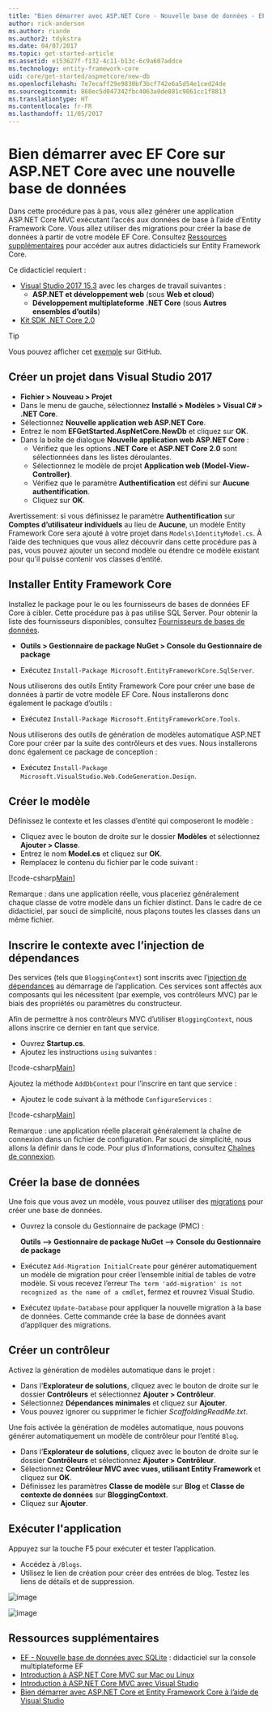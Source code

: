 ```yaml
---
title: "Bien démarrer avec ASP.NET Core - Nouvelle base de données - EF Core"
author: rick-anderson
ms.author: riande
ms.author2: tdykstra
ms.date: 04/07/2017
ms.topic: get-started-article
ms.assetid: e153627f-f132-4c11-b13c-6c9a607addce
ms.technology: entity-framework-core
uid: core/get-started/aspnetcore/new-db
ms.openlocfilehash: 7e7ecaff29e9830bf3bcf742e6a5d54e1ced24de
ms.sourcegitcommit: 860ec5d047342fbc4063a0de881c9861cc1f8813
ms.translationtype: HT
ms.contentlocale: fr-FR
ms.lasthandoff: 11/05/2017
---
```

# <a name="getting-started-with-ef-core-on-aspnet-core-with-a-new-database"></a>Bien démarrer avec EF Core sur ASP.NET Core avec une nouvelle base de données

Dans cette procédure pas à pas, vous allez générer une application ASP.NET Core MVC exécutant l’accès aux données de base à l’aide d’Entity Framework Core. Vous allez utiliser des migrations pour créer la base de données à partir de votre modèle EF Core. Consultez [Ressources supplémentaires](#additional-resources) pour accéder aux autres didacticiels sur Entity Framework Core.

Ce didacticiel requiert :
* [Visual Studio 2017 15.3](https://www.visualstudio.com/downloads/) avec les charges de travail suivantes :
  * **ASP.NET et développement web** (sous **Web et cloud**)
  * **Développement multiplateforme .NET Core** (sous **Autres ensembles d’outils**)
* [Kit SDK .NET Core 2.0](https://www.microsoft.com/net/download/core)

> [!TIP]  
> Vous pouvez afficher cet [exemple](https://github.com/aspnet/EntityFramework.Docs/tree/master/samples/core/GetStarted/AspNetCore/EFGetStarted.AspNetCore.NewDb) sur GitHub.

## <a name="create-a-new-project-in-visual-studio-2017"></a>Créer un projet dans Visual Studio 2017

* **Fichier > Nouveau > Projet**
* Dans le menu de gauche, sélectionnez **Installé > Modèles > Visual C# > .NET Core**.
* Sélectionnez **Nouvelle application web ASP.NET Core**.
* Entrez le nom **EFGetStarted.AspNetCore.NewDb** et cliquez sur **OK**.
* Dans la boîte de dialogue **Nouvelle application web ASP.NET Core** :
  * Vérifiez que les options **.NET Core** et **ASP.NET Core 2.0** sont sélectionnées dans les listes déroulantes.
  * Sélectionnez le modèle de projet **Application web (Model-View-Controller)**.
  * Vérifiez que le paramètre **Authentification** est défini sur **Aucune authentification**.
  * Cliquez sur **OK**.

Avertissement: si vous définissez le paramètre **Authentification** sur **Comptes d’utilisateur individuels** au lieu de **Aucune**, un modèle Entity Framework Core sera ajouté à votre projet dans `Models\IdentityModel.cs`. À l’aide des techniques que vous allez découvrir dans cette procédure pas à pas, vous pouvez ajouter un second modèle ou étendre ce modèle existant pour qu’il puisse contenir vos classes d’entité.

## <a name="install-entity-framework-core"></a>Installer Entity Framework Core

Installez le package pour le ou les fournisseurs de bases de données EF Core à cibler. Cette procédure pas à pas utilise SQL Server. Pour obtenir la liste des fournisseurs disponibles, consultez [Fournisseurs de bases de données](../../providers/index.md).

* **Outils > Gestionnaire de package NuGet > Console du Gestionnaire de package**

* Exécutez `Install-Package Microsoft.EntityFrameworkCore.SqlServer`.

Nous utiliserons des outils Entity Framework Core pour créer une base de données à partir de votre modèle EF Core. Nous installerons donc également le package d’outils :

* Exécutez `Install-Package Microsoft.EntityFrameworkCore.Tools`.

Nous utiliserons des outils de génération de modèles automatique ASP.NET Core pour créer par la suite des contrôleurs et des vues. Nous installerons donc également ce package de conception :

* Exécutez `Install-Package Microsoft.VisualStudio.Web.CodeGeneration.Design`.

## <a name="create-the-model"></a>Créer le modèle

Définissez le contexte et les classes d’entité qui composeront le modèle :

* Cliquez avec le bouton de droite sur le dossier **Modèles** et sélectionnez **Ajouter > Classe**.
* Entrez le nom **Model.cs** et cliquez sur **OK**.
* Remplacez le contenu du fichier par le code suivant :

 [!code-csharp[Main](../../../../samples/core/GetStarted/AspNetCore/EFGetStarted.AspNetCore.NewDb/Models/Model.cs)]

Remarque : dans une application réelle, vous placeriez généralement chaque classe de votre modèle dans un fichier distinct. Dans le cadre de ce didacticiel, par souci de simplicité, nous plaçons toutes les classes dans un même fichier.

## <a name="register-your-context-with-dependency-injection"></a>Inscrire le contexte avec l’injection de dépendances

Des services (tels que `BloggingContext`) sont inscrits avec l’[injection de dépendances](http://docs.asp.net/en/latest/fundamentals/dependency-injection.html) au démarrage de l’application. Ces services sont affectés aux composants qui les nécessitent (par exemple, vos contrôleurs MVC) par le biais des propriétés ou paramètres du constructeur.

Afin de permettre à nos contrôleurs MVC d’utiliser `BloggingContext`, nous allons inscrire ce dernier en tant que service.

* Ouvrez **Startup.cs**.
* Ajoutez les instructions `using` suivantes :

 [!code-csharp[Main](../../../../samples/core/GetStarted/AspNetCore/EFGetStarted.AspNetCore.NewDb/Startup.cs#AddedUsings)]

Ajoutez la méthode `AddDbContext` pour l’inscrire en tant que service :

* Ajoutez le code suivant à la méthode `ConfigureServices` :

 [!code-csharp[Main](../../../../samples/core/GetStarted/AspNetCore/EFGetStarted.AspNetCore.NewDb/Startup.cs?name=ConfigureServices&highlight=7-8)]

Remarque : une application réelle placerait généralement la chaîne de connexion dans un fichier de configuration. Par souci de simplicité, nous allons la définir dans le code. Pour plus d’informations, consultez [Chaînes de connexion](../../miscellaneous/connection-strings.md).

## <a name="create-your-database"></a>Créer la base de données

Une fois que vous avez un modèle, vous pouvez utiliser des [migrations](https://docs.microsoft.com/aspnet/core/data/ef-mvc/migrations#introduction-to-migrations) pour créer une base de données.

* Ouvrez la console du Gestionnaire de package (PMC) :

  **Outils –> Gestionnaire de package NuGet –> Console du Gestionnaire de package**
* Exécutez `Add-Migration InitialCreate` pour générer automatiquement un modèle de migration pour créer l’ensemble initial de tables de votre modèle. Si vous recevez l’erreur `The term 'add-migration' is not recognized as the name of a cmdlet`, fermez et rouvrez Visual Studio.
* Exécutez `Update-Database` pour appliquer la nouvelle migration à la base de données. Cette commande crée la base de données avant d’appliquer des migrations.

## <a name="create-a-controller"></a>Créer un contrôleur

Activez la génération de modèles automatique dans le projet :

* Dans l’**Explorateur de solutions**, cliquez avec le bouton de droite sur le dossier **Contrôleurs** et sélectionnez **Ajouter > Contrôleur**.
* Sélectionnez **Dépendances minimales** et cliquez sur **Ajouter**.
* Vous pouvez ignorer ou supprimer le fichier *ScaffoldingReadMe.txt*.

Une fois activée la génération de modèles automatique, nous pouvons générer automatiquement un modèle de contrôleur pour l’entité `Blog`.

* Dans l’**Explorateur de solutions**, cliquez avec le bouton de droite sur le dossier **Contrôleurs** et sélectionnez **Ajouter > Contrôleur**.
* Sélectionnez **Contrôleur MVC avec vues, utilisant Entity Framework** et cliquez sur **OK**.
* Définissez les paramètres **Classe de modèle** sur **Blog** et **Classe de contexte de données** sur **BloggingContext**.
* Cliquez sur **Ajouter**.


## <a name="run-the-application"></a>Exécuter l'application

Appuyez sur la touche F5 pour exécuter et tester l’application.

* Accédez à `/Blogs`.
* Utilisez le lien de création pour créer des entrées de blog. Testez les liens de détails et de suppression.

![image](_static/create.png)

![image](_static/index-new-db.png)

## <a name="additional-resources"></a>Ressources supplémentaires

* [EF - Nouvelle base de données avec SQLite](xref:core/get-started/netcore/new-db-sqlite) : didacticiel sur la console multiplateforme EF
* [Introduction à ASP.NET Core MVC sur Mac ou Linux](https://docs.microsoft.com/aspnet/core/tutorials/first-mvc-app-xplat/index)
* [Introduction à ASP.NET Core MVC avec Visual Studio](https://docs.microsoft.com/aspnet/core/tutorials/first-mvc-app/index)
* [Bien démarrer avec ASP.NET Core et Entity Framework Core à l’aide de Visual Studio](https://docs.microsoft.com/aspnet/core/data/ef-mvc/index)
